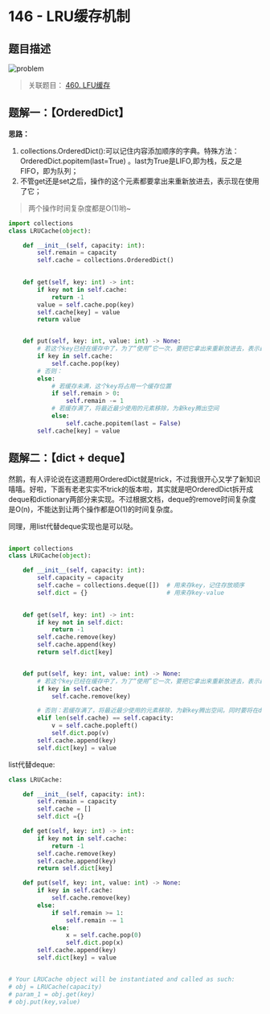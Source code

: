 # 146 - LRU缓存机制

## 题目描述
![problem](images/146.png)

>关联题目： [460. LFU缓存](https://github.com/Rosevil1874/LeetCode/tree/master/Python-Solution/460_LFU-Cache)  


## 题解一：【OrderedDict】
**思路：**
1. collections.OrderedDict():可以记住内容添加顺序的字典。特殊方法：OrderedDict.popitem(last=True) 。last为True是LIFO,即为栈，反之是FIFO，即为队列；
2. 不管get还是set之后，操作的这个元素都要拿出来重新放进去，表示现在使用了它；

>两个操作时间复杂度都是O(1)哟~

```python
import collections
class LRUCache(object):

    def __init__(self, capacity: int):
        self.remain = capacity
        self.cache = collections.OrderedDict()
        

    def get(self, key: int) -> int:
        if key not in self.cache:
            return -1
        value = self.cache.pop(key)
        self.cache[key] = value
        return value


    def put(self, key: int, value: int) -> None:
        # 若这个key已经在缓存中了，为了“使用”它一次，要把它拿出来重新放进去，表示最近使用
        if key in self.cache:
            self.cache.pop(key)
        # 否则：
        else:
            # 若缓存未满，这个key将占用一个缓存位置
            if self.remain > 0:
                self.remain -= 1
            # 若缓存满了，将最近最少使用的元素移除，为新key腾出空间
            else:
                self.cache.popitem(last = False)
        self.cache[key] = value
```



## 题解二：【dict + deque】
然鹅，有人评论说在这道题用OrderedDict就是trick，不过我很开心又学了新知识嘻嘻。好啦，下面有老老实实不trick的版本啦，其实就是吧OrderedDict拆开成deque和dictionary两部分来实现。不过根据文档，deque的remove时间复杂度是O(n)，不能达到让两个操作都是O(1)的时间复杂度。  

同理，用list代替deque实现也是可以哒。

```python

import collections
class LRUCache(object):

    def __init__(self, capacity: int):
        self.capacity = capacity
        self.cache = collections.deque([])  # 用来存key，记住存放顺序
        self.dict = {}                      # 用来存key-value
        

    def get(self, key: int) -> int:
        if key not in self.dict:
            return -1
        self.cache.remove(key)
        self.cache.append(key)
        return self.dict[key]


    def put(self, key: int, value: int) -> None:
        # 若这个key已经在缓存中了，为了“使用”它一次，要把它拿出来重新放进去，表示最近使用
        if key in self.cache:
            self.cache.remove(key)

        # 否则：若缓存满了，将最近最少使用的元素移除，为新key腾出空间。同时要将在dict中的记录也删去。
        elif len(self.cache) == self.capacity:
            v = self.cache.popleft()
            self.dict.pop(v)
        self.cache.append(key)
        self.dict[key] = value
```

list代替deque:
```python
class LRUCache:

    def __init__(self, capacity: int):
        self.remain = capacity
        self.cache = []
        self.dict ={}

    def get(self, key: int) -> int:
        if key not in self.cache:
            return -1
        self.cache.remove(key)
        self.cache.append(key)
        return self.dict[key]

    def put(self, key: int, value: int) -> None:
        if key in self.cache:
            self.cache.remove(key)
        else:
            if self.remain >= 1:
                self.remain -= 1
            else:
                x = self.cache.pop(0)
                self.dict.pop(x)
        self.cache.append(key)
        self.dict[key] = value


# Your LRUCache object will be instantiated and called as such:
# obj = LRUCache(capacity)
# param_1 = obj.get(key)
# obj.put(key,value)
```

